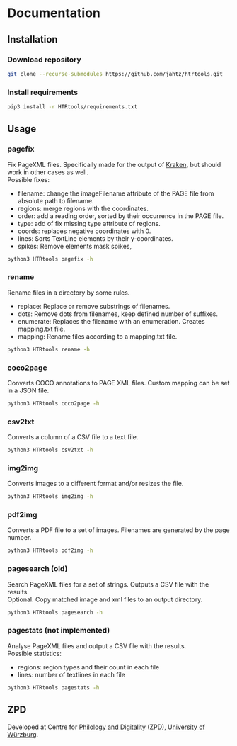 # Documentation
## Installation
### Download repository
```bash
git clone --recurse-submodules https://github.com/jahtz/htrtools.git
```

### Install requirements
```bash
pip3 install -r HTRtools/requirements.txt
```
## Usage

### pagefix
Fix PageXML files. Specifically made for the output of [Kraken](https://github.com/mittagessen/kraken), but should work in other cases as well.<br>
Possible fixes:
- filename: change the imageFilename attribute of the PAGE file from absolute path to filename.
- regions: merge regions with the coordinates.
- order: add a reading order, sorted by their occurrence in the PAGE file.
- type: add of fix missing type attribute of regions.
- coords: replaces negative coordinates with 0.
- lines: Sorts TextLine elements by their y-coordinates.
- spikes: Remove elements mask spikes,
```bash
python3 HTRtools pagefix -h
```

### rename
Rename files in a directory by some rules.
- replace: Replace or remove substrings of filenames.
- dots: Remove dots from filenames, keep defined number of suffixes.
- enumerate: Replaces the filename with an enumeration. Creates mapping.txt file.
- mapping: Rename files according to a mapping.txt file.
```bash
python3 HTRtools rename -h
```

### coco2page
Converts COCO annotations to PAGE XML files. Custom mapping can be set in a JSON file.
```bash
python3 HTRtools coco2page -h
```

### csv2txt
Converts a column of a CSV file to a text file. 
```bash
python3 HTRtools csv2txt -h
```

### img2img
Converts images to a different format and/or resizes the file.
```bash
python3 HTRtools img2img -h
```

### pdf2img
Converts a PDF file to a set of images. Filenames are generated by the page number.
```bash
python3 HTRtools pdf2img -h
```

### pagesearch (old)
Search PageXML files for a set of strings. Outputs a CSV file with the results.<br>
Optional: Copy matched image and xml files to an output directory.
```bash
python3 HTRtools pagesearch -h
```

### pagestats (not implemented)
Analyse PageXML files and output a CSV file with the results.<br>
Possible statistics:
- regions: region types and their count in each file
- lines: number of textlines in each file
```bash
python3 HTRtools pagestats -h
```

## ZPD
Developed at Centre for [Philology and Digitality](https://www.uni-wuerzburg.de/en/zpd/) (ZPD), [University of Würzburg](https://www.uni-wuerzburg.de/en/).
